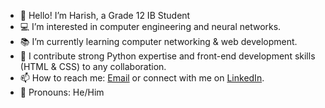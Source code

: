 - 👋 Hello! I’m Harish, a Grade 12 IB Student
- 💻 I’m interested in computer engineering and neural networks.  
- 📚 I’m currently learning computer networking & web development.  
- 🤝 I contribute strong Python expertise and front-end development skills (HTML & CSS) to any collaboration. 
- 📫 How to reach me: [Email](harishsuhi@gmail.com) or connect with me on [LinkedIn](https://www.linkedin.com/in/harish-suhirthan-276112256/).  
- 🌟 Pronouns: He/Him    
